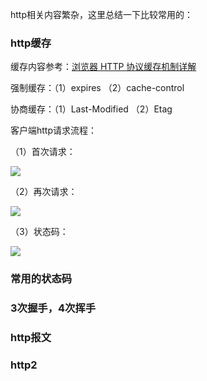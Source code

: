 http相关内容繁杂，这里总结一下比较常用的：

### http缓存

缓存内容参考：<a href="https://my.oschina.net/leejun2005/blog/369148">浏览器 HTTP 协议缓存机制详解</a>

强制缓存：（1）expires （2）cache-control

协商缓存：（1）Last-Modified （2）Etag

客户端http请求流程：

（1）首次请求：

<img src="https://github.com/HanLess/experience/blob/master/http%E5%92%8Chttps/imgs/requestFirst.png" />

（2）再次请求：

<img src="https://github.com/HanLess/experience/blob/master/http%E5%92%8Chttps/imgs/requestAgain.png" />

（3）状态码：

<img src="https://github.com/HanLess/experience/blob/master/http%E5%92%8Chttps/imgs/status.jpg" />


### 常用的状态码


### 3次握手，4次挥手


### http报文


### http2
